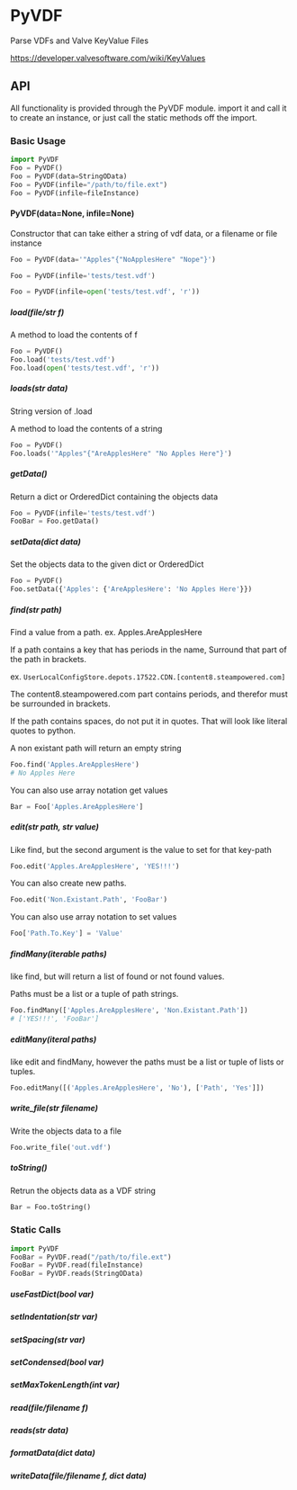 PyVDF
==
Parse VDFs and Valve KeyValue Files

https://developer.valvesoftware.com/wiki/KeyValues

## API
All functionality is provided through the PyVDF module.
import it and call it to create an instance, or just call the static methods off the import.

### Basic Usage
```python
import PyVDF
Foo = PyVDF()
Foo = PyVDF(data=StringOData)
Foo = PyVDF(infile="/path/to/file.ext")
Foo = PyVDF(infile=fileInstance)
```

#### PyVDF(data=None, infile=None)

Constructor that can take either a string of vdf data, or a filename or file instance
```python
Foo = PyVDF(data='"Apples"{"NoApplesHere" "Nope"}')

Foo = PyVDF(infile='tests/test.vdf')

Foo = PyVDF(infile=open('tests/test.vdf', 'r'))
```


##### load(file/str f)
A method to load the contents of f
```python
Foo = PyVDF()
Foo.load('tests/test.vdf')
Foo.load(open('tests/test.vdf', 'r'))
```

##### loads(str data)
String version of .load

A method to load the contents of a string
```python
Foo = PyVDF()
Foo.loads('"Apples"{"AreApplesHere" "No Apples Here"}')
```

##### getData()
Return a dict or OrderedDict containing the objects data
```python
Foo = PyVDF(infile='tests/test.vdf')
FooBar = Foo.getData()
```

##### setData(dict data)
Set the objects data to the given dict or OrderedDict
```python
Foo = PyVDF()
Foo.setData({'Apples': {'AreApplesHere': 'No Apples Here'}})
```

##### find(str path)
Find a value from a path.
ex. Apples.AreApplesHere

If a path contains a key that has periods in the name, Surround that part of the path in brackets.

ex. ```UserLocalConfigStore.depots.17522.CDN.[content8.steampowered.com]```

The content8.steampowered.com part contains periods, and therefor must be surrounded in brackets.

If the path contains spaces, do not put it in quotes. That will look like literal quotes to python.

A non existant path will return an empty string

```python
Foo.find('Apples.AreApplesHere')
# No Apples Here
```
You can also use array notation get values
```python
Bar = Foo['Apples.AreApplesHere']
```

##### edit(str path, str value)
Like find, but the second argument is the value to set for that key-path

```python
Foo.edit('Apples.AreApplesHere', 'YES!!!')
```
You can also create new paths.
```python
Foo.edit('Non.Existant.Path', 'FooBar')
```

You can also use array notation to set values
```python
Foo['Path.To.Key'] = 'Value'
```

##### findMany(iterable paths)
like find, but will return a list of found or not found values.

Paths must be a list or a tuple of path strings.
```python
Foo.findMany(['Apples.AreApplesHere', 'Non.Existant.Path'])
# ['YES!!!', 'FooBar']
```

##### editMany(iteral paths)
like edit and findMany, however the paths must be a list or tuple of lists or tuples.
```python
Foo.editMany([('Apples.AreApplesHere', 'No'), ['Path', 'Yes']])
```

##### write_file(str filename)
Write the objects data to a file
```python
Foo.write_file('out.vdf')
```

##### toString()
Retrun the objects data as a VDF string
```python
Bar = Foo.toString()
```

### Static Calls

```python
import PyVDF
FooBar = PyVDF.read("/path/to/file.ext")
FooBar = PyVDF.read(fileInstance)
FooBar = PyVDF.reads(StringOData)
```

##### useFastDict(bool var)

##### setIndentation(str var)

##### setSpacing(str var)

##### setCondensed(bool var)

##### setMaxTokenLength(int var)

##### read(file/filename f)

##### reads(str data)

##### formatData(dict data)

##### writeData(file/filename f, dict data)

